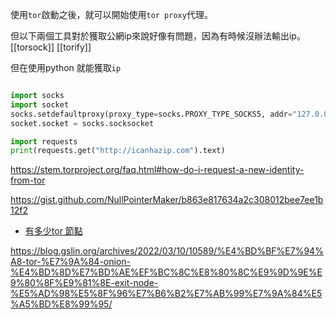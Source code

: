 


使用`tor`啟動之後，就可以開始使用`tor proxy`代理。

但以下兩個工具對於獲取公網ip來說好像有問題，因為有時候沒辦法輸出ip。
[[torsock]]
[[torify]]

但在使用python 就能獲取`ip`
```python

import socks
import socket
socks.setdefaultproxy(proxy_type=socks.PROXY_TYPE_SOCKS5, addr="127.0.0.1", port=9050)
socket.socket = socks.socksocket

import requests
print(requests.get("http://icanhazip.com").text)

```

https://stem.torproject.org/faq.html#how-do-i-request-a-new-identity-from-tor

https://gist.github.com/NullPointerMaker/b863e817634a2c308012bee7ee1b12f2

- [有多少tor 節點](https://metrics.torproject.org/relayflags.html?start=2023-10-06&end=2024-01-04&flag=Running&flag=Exit&flag=Fast&flag=Guard&flag=Stable)

https://blog.gslin.org/archives/2022/03/10/10589/%E4%BD%BF%E7%94%A8-tor-%E7%9A%84-onion-%E4%BD%8D%E7%BD%AE%EF%BC%8C%E8%80%8C%E9%9D%9E%E9%80%8F%E9%81%8E-exit-node-%E5%AD%98%E5%8F%96%E7%B6%B2%E7%AB%99%E7%9A%84%E5%A5%BD%E8%99%95/